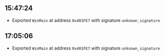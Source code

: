 
## 15:47:24
- Exported `WinMain` at address `0x401FE7` with signature `unknown_signature`

## 17:05:06
- Exported `WinMain` at address `0x401FE7` with signature `unknown_signature`
